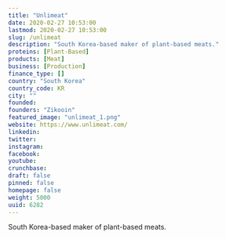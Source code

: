 ```yaml
---
title: "Unlimeat"
date: 2020-02-27 10:53:00
lastmod: 2020-02-27 10:53:00
slug: /unlimeat
description: "South Korea-based maker of plant-based meats."
proteins: [Plant-Based]
products: [Meat]
business: [Production]
finance_type: []
country: "South Korea"
country_code: KR
city: ""
founded: 
founders: "Zikooin"
featured_image: "unlimeat_1.png"
website: https://www.unlimeat.com/
linkedin: 
twitter: 
instagram: 
facebook: 
youtube: 
crunchbase: 
draft: false
pinned: false
homepage: false
weight: 5000
uuid: 6282
---
```

South Korea-based maker of plant-based meats.
